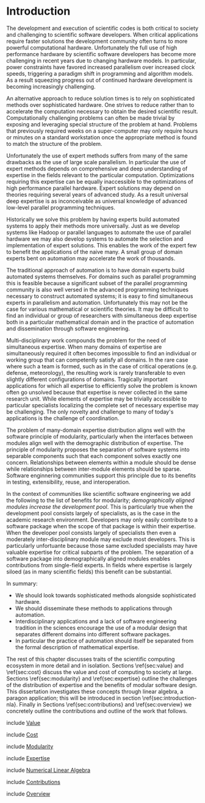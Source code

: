 Introduction
============


The development and execution of scientific codes is both critical to society and challenging to scientific software developers.  When critical applications require faster solutions the development community often turns to more powerful computational hardware.  Unfortunately the full use of high performance hardware by scientific software developers has become more challenging in recent years due to changing hardware models.  In particular, power constraints have favored increased parallelism over increased clock speeds, triggering a paradigm shift in programming and algorithm models.  As a result squeezing progress out of continued hardware development is becoming increasingly challenging.

An alternative approach to reduce solution times is to rely on sophisticated methods over sophisticated hardware.  One strives to reduce rather than to accelerate the computation necessary to obtain the desired scientific result.  Computationally challenging problems can often be made trivial by exposing and leveraging special structure of the problem at hand.  Problems that previously required weeks on a super-computer may only require hours or minutes on a standard workstation once the appropriate method is found to match the structure of the problem.

Unfortunately the use of expert methods suffers from many of the same drawbacks as the use of large scale parallelism.  In particular the use of expert methods depends on comprehensive and deep understanding of expertise in the fields relevant to the particular computation.  Optimizations requiring this expertise can be equally inaccessible to the optimizations of high performance parallel hardware.  Expert solutions may depend on theories requiring several years of advanced study.  As a result universal deep expertise is as inconceivable as universal knowledge of advanced low-level parallel programming techniques.

Historically we solve this problem by having experts build automated systems to apply their methods more universally.  Just as we develop systems like Hadoop or parallel languages to automate the use of parallel hardware we may also develop systems to automate the selection and implementation of expert solutions.  This enables the work of the expert few to benefit the applications of the naive many.  A small group of domain experts bent on automation may accelerate the work of thousands.

The traditional approach of automation is to have domain experts build automated systems themselves.  For domains such as parallel programming this is feasible because a significant subset of the parallel programming community is also well versed in the advanced programming techniques necessary to construct automated systems; it is easy to find simultaneous experts in parallelism and automation.  Unfortunately this may not be the case for various mathematical or scientific theories.  It may be difficult to find an individual or group of researchers with simultaneous deep expertise both in a particular mathematical domain and in the practice of automation and dissemination through software engineering.

Multi-disciplinary work compounds the problem for the need of simultaneous expertise.  When many domains of expertise are simultaneously required it often becomes impossible to find an individual or working group that can competently satisfy all domains.  In the rare case where such a team is formed, such as in the case of critical operations (e.g. defense, meteorology), the resulting work is rarely transferable to even slightly different configurations of domains.  Tragically important applications for which all expertise to efficiently solve the problem is known often go unsolved because that expertise is never collected in the same research unit.  While elements of expertise may be trivially accessible to particular specialists localizing the complete set of necessary expertise may be challenging.  The only novelty and challenge to many of today's applications is the challenge of coordination.

The problem of many-domain expertise distribution aligns well with the software principle of modularity, particularly when the interfaces between modules align well with the demographic distribution of expertise.  The principle of modularity proposes the separation of software systems into separable components such that each component solves exactly one concern.  Relationships between elements within a module should be dense while relationships between inter-module elements should be sparse.  Software enginnering communities support this principle due to its benefits in testing, extensibility, reuse, and interoperation.  

In the context of communities like scientific software engineering we add the following to the list of benefits for modularity; *demographically aligned modules increase the development pool*.  This is particularly true when the development pool consists largely of specialists, as is the case in the academic research environment.  Developers may only easily contribute to a software package when the scope of that package is within their expertise.  When the developer pool consists largely of specialists then even a moderately inter-disciplinary module may exclude most developers.  This is particularly unfortuante because those same excluded specialists may have valuable expertise for critical subparts of the problem.  The separation of a software package into demographically aligned modules enables contributions from single-field experts.  In fields where expertise is largely siloed (as in many scientific fields) this benefit can be substantial.


In summary: 

*   We should look towards sophisticated methods alongside sophisticated hardware.
*   We should disseminate these methods to applications through automation.
*   Interdisciplinary applications and a lack of software engineering tradition in the sciences encourage the use of a modular design that separates different domains into different software packages.
*   In particular the practice of automation should itself be separated from the formal description of mathematical expertise.

The rest of this chapter discusses traits of the scientific computing ecosystem in more detail and in isolation.  Sections \ref{sec:value} and \ref{sec:cost} discuss the value and cost of computing to society at large.  Sections \ref{sec:modularity} and \ref{sec:expertise} outline the challenges of the distribution of expertise and the benefits of modular software design.  This dissertation investigates these concepts through linear algebra, a paragon application; this will be introduced in section \ref{sec:introduction-nla}.  Finally in Sections \ref{sec:contributions} and \ref{sec:overview} we concretely outline the contributions and outline of the work that follows.

include [Value](value.md)

include [Cost](cost.md)

include [Modularity](modularity.md)

include [Expertise](expertise.md)

include [Numerical Linear Algebra](introduction-nla.md)

include [Contributions](contributions.md)

include [Overview](overview.md)
